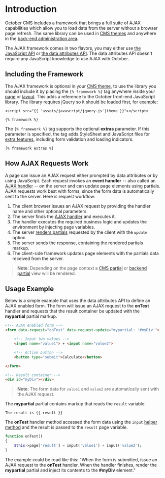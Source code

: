 # Introduction

October CMS includes a framework that brings a full suite of AJAX capabilities which allow you to load data from the server without a browser page refresh. The same library can be used in [CMS themes](../cms/themes.md) and anywhere in the [back-end administration area](../backend/controllers-ajax#oc-using-ajax-handlers).

The AJAX framework comes in two flavors, you may either use [the JavaScript API](../ajax/javascript-api.md) or [the data attributes API](../ajax/attributes-api.md). The data attributes API doesn't require any JavaScript knowledge to use AJAX with October.

<a id="oc-including-the-framework"></a>
## Including the Framework

The AJAX framework is optional in your [CMS theme](../cms/themes.md), to use the library you should include it by placing the `{% framework %}` tag anywhere inside your [page](../cms/pages.md) or [layout](../cms/layouts.md). This adds a reference to the October front-end JavaScript library. The library requires jQuery so it should be loaded first, for example:

```twig
<script src="{{ 'assets/javascript/jquery.js'|theme }}"></script>

{% framework %}
```

The `{% framework %}` tag supports the optional **extras** parameter. If this parameter is specified, the tag adds StyleSheet and JavaScript files for [extra features](../ajax/extras.md), including form validation and loading indicators.

```twig
{% framework extras %}
```

## How AJAX Requests Work

A page can issue an AJAX request either prompted by data attributes or by using JavaScript. Each request invokes an **event handler** -- also called an [AJAX handler](../ajax/handlers.md) -- on the server and can update page elements using partials. AJAX requests work best with forms, since the form data is automatically sent to the server. Here is request workflow:

1. The client browser issues an AJAX request by providing the handler name and other optional parameters.
2. The server finds the [AJAX handler](../ajax/handlers.md) and executes it.
3. The handler executes the required business logic and updates the environment by injecting page variables.
4. The server [renders partials](../ajax/update-partials.md) requested by the client with the `update` option.
5. The server sends the response, containing the rendered partials markup.
6. The client-side framework updates page elements with the partials data received from the server.

> **Note**: Depending on the page context a [CMS partial](../cms/partials.md) or [backend partial](../backend/views-partials.md) view will be rendered.

## Usage Example

Below is a simple example that uses the data attributes API to define an AJAX enabled form. The form will issue an AJAX request to the **onTest** handler and requests that the result container be updated with the **mypartial** partial markup.

```html
<!-- AJAX enabled form -->
<form data-request="onTest" data-request-update="mypartial: '#myDiv'">

    <!-- Input two values -->
    <input name="value1"> + <input name="value2">

    <!-- Action button -->
    <button type="submit">Calculate</button>

</form>

<!-- Result container -->
<div id="myDiv"></div>
```

> **Note**: The form data for `value1` and `value2` are automatically sent with the AJAX request.

The **mypartial** partial contains markup that reads the `result` variable.

```twig
The result is {{ result }}
```

The **onTest** handler method accessed the form data using the `input` [helper method](../services/helper.md#oc-method-input) and the result is passed to the `result` page variable.

```php
function onTest()
{
    $this->page['result'] = input('value1') + input('value2');
}
```

The example could be read like this: "When the form is submitted, issue an AJAX request to the **onTest** handler. When the handler finishes, render the **mypartial** partial and inject its contents to the **#myDiv** element."
